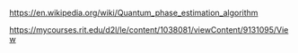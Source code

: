 https://en.wikipedia.org/wiki/Quantum_phase_estimation_algorithm

https://mycourses.rit.edu/d2l/le/content/1038081/viewContent/9131095/View



